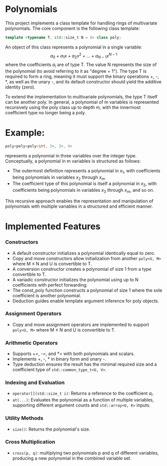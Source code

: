 # Polynomials

This project implements a class template for handling rings of multivariate polynomials. The core component is the following class template:
```cpp
template <typename T, std::size_t N = 0> class poly;
```
An object of this class represents a polynomial in a single variable:
$$a_0 + a_1 x + a_2 x^2 + … + a_{N-1} x^{N-1}$$
where the coefficients $a_i$ are of type T. The value N represents the size of the polynomial (to avoid referring to it as "degree + 1"). The type T is required to form a ring, meaning it must support the binary operations +, -, *, as well as the unary -, and its default constructor should yield the additive identity (zero).

To extend the implementation to multivariate polynomials, the type T itself can be another poly. In general, a polynomial of m variables is represented recursively using the poly class up to depth m, with the innermost coefficient type no longer being a poly.

# Example:
```cpp
poly<poly<poly<int, 3>, 2>, 4>
```
represents a polynomial in three variables over the integer type. Conceptually, a polynomial in m variables is structured as follows:
- The outermost definition represents a polynomial in $x_1$, with coefficients being polynomials in variables $x_2$ through $x_m$.
- The coefficient type of this polynomial is itself a polynomial in $x_2$, with coefficients being polynomials in variables $x_3$ through $x_m$, and so on.

This recursive approach enables the representation and manipulation of polynomials with multiple variables in a structured and efficient manner.

# Implemented Features
### Constructors
- A default constructor initializes a polynomial identically equal to zero.
- Copy and move constructors allow initialization from another `poly<U, M>` where M ≤ N and U is convertible to T.
- A conversion constructor creates a polynomial of size 1 from a type convertible to T.
- A variadic constructor initializes the polynomial using up to N coefficients with perfect forwarding.
- The const_poly function constructs a polynomial of size 1 where the sole coefficient is another polynomial.
- Deduction guides enable template argument inference for poly objects.
### Assignment Operators
- Copy and move assignment operators are implemented to support `poly<U, M>` where M ≤ N and U is convertible to T.
### Arithmetic Operators
- Supports +=, -=, and *= with both polynomials and scalars.
- Implements +, -, * in binary form and unary -.
- Type deduction ensures the result has the minimal required size and a coefficient type of `std::common_type_t<U, V>`.
### Indexing and Evaluation
- `operator[](std::size_t i)`: Returns a reference to the coefficient $a_i$.
- `at(...)`: Evaluates the polynomial as a function of multiple variables, supporting different argument counts and `std::array<U, K>` inputs.
### Utility Methods
- `size()`: Returns the polynomial's size.
### Cross Multiplication
- `cross(p, q)`: multiplying two polynomials p and q of different variables, producing a new polynomial in the combined variable set.
